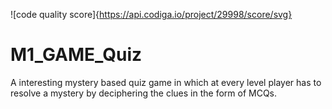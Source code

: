 ![code quality score]{https://api.codiga.io/project/29998/score/svg}
# M1_GAME_Quiz
A interesting mystery based quiz game in which at every level player has to resolve a mystery by deciphering the clues in the form of MCQs.

